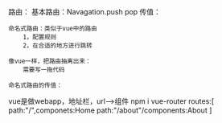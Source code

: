 路由：
    基本路由：Navagation.push  pop
        传值： 

    命名式路由：类似于vue中的路由
        1，配置规则
        2，在合适的地方进行跳转 

    像vue一样，把路由抽离出来：
        需要写一拖代码

    命名式路由的传值：



vue是做webapp，地址栏，url-->组件
npm i vue-router 
routes:[
    path:"/",componets:Home
    path:"/about"/components:About
]





















